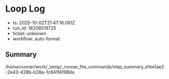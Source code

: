 # Loop Log

- ts: 2025-10-02T21:47:16.081Z
- run_id: 18206519725
- ticket: unknown
- workflow: auto-format

## Summary
/home/runner/work/_temp/_runner_file_commands/step_summary_e1ee1ae2-2e43-428b-b28a-1c841f4198da
